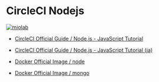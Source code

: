 # CircleCI Nodejs

[![miolab](https://circleci.com/gh/miolab/circleci_nodejs.svg?style=svg)](https://github.com/miolab/circleci_nodejs)

- [CircleCI Official Guide / Node.js - JavaScript Tutorial](https://circleci.com/docs/2.0/language-javascript/)

- [CircleCI Official Guide / Node.js - JavaScript Tutorial (ja)](https://circleci.com/docs/ja/2.0/language-javascript/)

- [Docker Official Image / node](https://hub.docker.com/_/node)

- [Docker Official Image / mongo](https://hub.docker.com/_/mongo)
